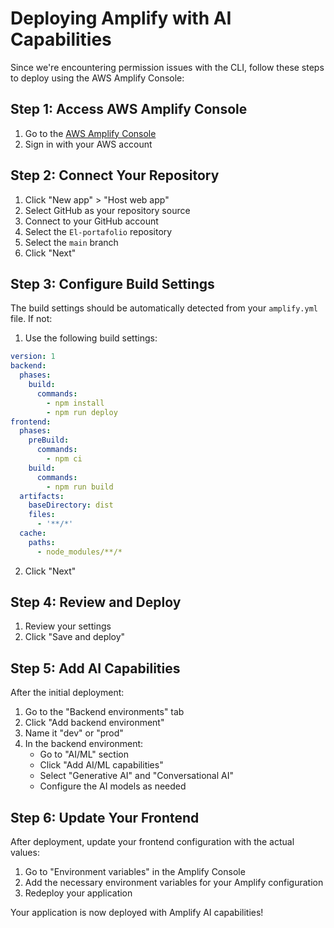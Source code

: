 # Deploying Amplify with AI Capabilities

Since we're encountering permission issues with the CLI, follow these steps to deploy using the AWS Amplify Console:

## Step 1: Access AWS Amplify Console

1. Go to the [AWS Amplify Console](https://console.aws.amazon.com/amplify/home)
2. Sign in with your AWS account

## Step 2: Connect Your Repository

1. Click "New app" > "Host web app"
2. Select GitHub as your repository source
3. Connect to your GitHub account
4. Select the `El-portafolio` repository
5. Select the `main` branch
6. Click "Next"

## Step 3: Configure Build Settings

The build settings should be automatically detected from your `amplify.yml` file. If not:

1. Use the following build settings:

```yaml
version: 1
backend:
  phases:
    build:
      commands:
        - npm install
        - npm run deploy
frontend:
  phases:
    preBuild:
      commands:
        - npm ci
    build:
      commands:
        - npm run build
  artifacts:
    baseDirectory: dist
    files:
      - '**/*'
  cache:
    paths:
      - node_modules/**/*
```

2. Click "Next"

## Step 4: Review and Deploy

1. Review your settings
2. Click "Save and deploy"

## Step 5: Add AI Capabilities

After the initial deployment:

1. Go to the "Backend environments" tab
2. Click "Add backend environment"
3. Name it "dev" or "prod"
4. In the backend environment:
   - Go to "AI/ML" section
   - Click "Add AI/ML capabilities"
   - Select "Generative AI" and "Conversational AI"
   - Configure the AI models as needed

## Step 6: Update Your Frontend

After deployment, update your frontend configuration with the actual values:

1. Go to "Environment variables" in the Amplify Console
2. Add the necessary environment variables for your Amplify configuration
3. Redeploy your application

Your application is now deployed with Amplify AI capabilities!